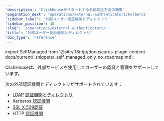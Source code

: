 ```yaml
---
'description': 'ClickHouseがサポートする外部認証方法の概要'
'pagination_next': 'operations/external-authenticators/kerberos'
'sidebar_label': '外部ユーザー認証機関とディレクトリ'
'sidebar_position': 48
'slug': '/operations/external-authenticators/'
'title': '外部ユーザー認証機関とディレクトリ'
'doc_type': 'reference'
---
```


import SelfManaged from '@site/i18n/jp/docusaurus-plugin-content-docs/current/_snippets/_self_managed_only_no_roadmap.md';

<SelfManaged />

ClickHouseは、外部サービスを使用してユーザーの認証と管理をサポートしています。

次の外部認証機関とディレクトリがサポートされています：

- [LDAP](/operations/external-authenticators/ldap#ldap-external-authenticator) [認証機関](./ldap.md#ldap-external-authenticator)と[ディレクトリ](./ldap.md#ldap-external-user-directory)
- Kerberos [認証機関](/operations/external-authenticators/kerberos#kerberos-as-an-external-authenticator-for-existing-users)
- [SSL X.509認証](/operations/external-authenticators/ssl-x509)
- HTTP [認証機関](./http.md)
